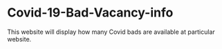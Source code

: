 # Covid-19-Bad-Vacancy-info
This website will display how many Covid bads are available at particular website.
